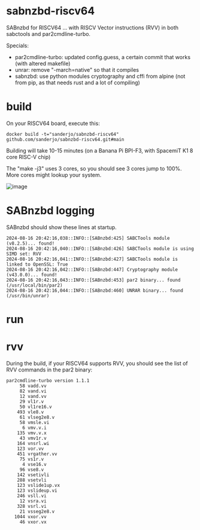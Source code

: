 # sabnzbd-riscv64

SABnzbd for RISCV64 ... with RISCV Vector instructions (RVV) in both sabctools and par2cmdline-turbo.

Specials:
* par2cmdline-turbo: updated config.guess, a certain commit that works (with altered makefile)
* unrar: remove "-march=native" so that it compiles
* sabnzbd: use python modules cryptography and cffi from alpine (not from pip, as that needs rust and a lot of compiling)

# build

On your RISCV64 board, execute this:

```
docker build -t="sanderjo/sabnzbd-riscv64" github.com/sanderjo/sabnzbd-riscv64.git#main
```

Building will take 10-15 minutes (on a Banana Pi BPI-F3, with SpacemiT K1 8 core RISC-V chip)

The "make -j3" uses 3 cores, so you should see 3 cores jump to 100%. More cores might lookup your system.

![image](https://github.com/user-attachments/assets/b48dc500-8772-42cf-a65b-2ca32f6c7ec2)

# SABnzbd logging

SABnzbd should show these lines at startup.

```
2024-08-16 20:42:16,038::INFO::[SABnzbd:425] SABCTools module (v8.2.5)... found!
2024-08-16 20:42:16,040::INFO::[SABnzbd:426] SABCTools module is using SIMD set: RVV
2024-08-16 20:42:16,041::INFO::[SABnzbd:427] SABCTools module is linked to OpenSSL: True
2024-08-16 20:42:16,042::INFO::[SABnzbd:447] Cryptography module (v43.0.0)... found!
2024-08-16 20:42:16,043::INFO::[SABnzbd:453] par2 binary... found (/usr/local/bin/par2)
2024-08-16 20:42:16,044::INFO::[SABnzbd:460] UNRAR binary... found (/usr/bin/unrar)
```

# run

# rvv

During the build, if your RISCV64 supports RVV, you should see the list of RVV commands in the par2 binary:

```
par2cmdline-turbo version 1.1.1
     58 vadd.vv
     82 vand.vi
     12 vand.vv
     29 vl1r.v
     50 vl1re16.v
    493 vle8.v
     61 vlseg2e8.v
     58 vmsle.vi
      6 vmv.v.i
    135 vmv.v.x
     43 vmv1r.v
    164 vnsrl.wi
    123 vor.vv
    451 vrgather.vv
     75 vs1r.v
      4 vse16.v
     96 vse8.v
    142 vsetivli
    288 vsetvli
    123 vslide1up.vx
    123 vslideup.vi
    246 vsll.vi
     12 vsra.vi
    328 vsrl.vi
     21 vsseg2e8.v
   1044 vxor.vv
     46 vxor.vx
```

